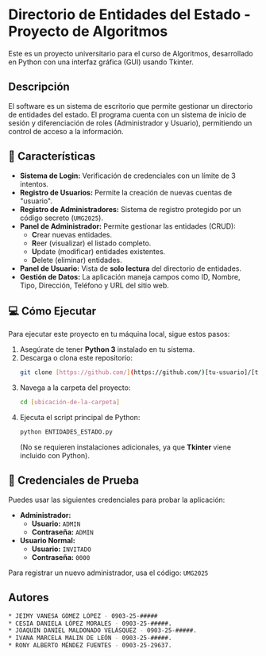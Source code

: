 # Directorio de Entidades del Estado - Proyecto de Algoritmos

Este es un proyecto universitario para el curso de Algoritmos, desarrollado en Python con una interfaz gráfica (GUI) usando Tkinter.

## Descripción

El software es un sistema de escritorio que permite gestionar un directorio de entidades del estado. El programa cuenta con un sistema de inicio de sesión y diferenciación de roles (Administrador y Usuario), permitiendo un control de acceso a la información.

## 🚀 Características

* **Sistema de Login:** Verificación de credenciales con un límite de 3 intentos.
* **Registro de Usuarios:** Permite la creación de nuevas cuentas de "usuario".
* **Registro de Administradores:** Sistema de registro protegido por un código secreto (`UMG2025`).
* **Panel de Administrador:** Permite gestionar las entidades (CRUD):
    * **C**rear nuevas entidades.
    * **R**eer (visualizar) el listado completo.
    * **U**pdate (modificar) entidades existentes.
    * **D**elete (eliminar) entidades.
* **Panel de Usuario:** Vista de **solo lectura** del directorio de entidades.
* **Gestión de Datos:** La aplicación maneja campos como ID, Nombre, Tipo, Dirección, Teléfono y URL del sitio web.

## 💻 Cómo Ejecutar

Para ejecutar este proyecto en tu máquina local, sigue estos pasos:

1.  Asegúrate de tener **Python 3** instalado en tu sistema.
2.  Descarga o clona este repositorio:
    ```bash
    git clone [https://github.com/](https://github.com/)[tu-usuario]/[tu-repositorio].git
    ```
3.  Navega a la carpeta del proyecto:
    ```bash
    cd [ubicación-de-la-carpeta]
    ```
4.  Ejecuta el script principal de Python:
    ```bash
    python ENTIDADES_ESTADO.py
    ```
    (No se requieren instalaciones adicionales, ya que **Tkinter** viene incluido con Python).

## 🔑 Credenciales de Prueba

Puedes usar las siguientes credenciales para probar la aplicación:

* **Administrador:**
    * **Usuario:** `ADMIN`
    * **Contraseña:** `ADMIN`
* **Usuario Normal:**
    * **Usuario:** `INVITADO`
    * **Contraseña:** `0000`

Para registrar un nuevo administrador, usa el código: `UMG2025`

## Autores
 ```bash
* JEIMY VANESA GÓMEZ LÓPEZ - 0903-25-#####
* CESIA DANIELA LÓPEZ MORALES - 0903-25-#####.
* JOAQUIN DANIEL MALDONADO VELÁSQUEZ - 0903-25-#####.
* IVANA MARCELA MALIN DE LEÓN - 0903-25-#####.
* RONY ALBERTO MÉNDEZ FUENTES - 0903-25-29637.
```
